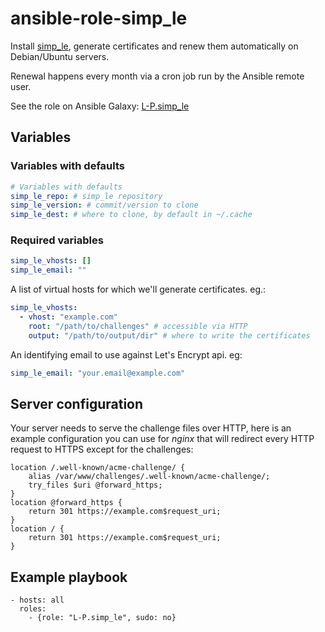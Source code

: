 ansible-role-simp_le
====================
Install [simp_le](https://github.com/kuba/simp_le.git), generate certificates
and renew them automatically on Debian/Ubuntu servers.

Renewal happens every month via a cron job run by the Ansible remote user.

See the role on Ansible Galaxy: [L-P.simp_le](https://galaxy.ansible.com/detail#/role/6627)

## Variables
### Variables with defaults
```yaml
# Variables with defaults
simp_le_repo: # simp_le repository
simp_le_version: # commit/version to clone
simp_le_dest: # where to clone, by default in ~/.cache
```

### Required variables
```yaml
simp_le_vhosts: []
simp_le_email: ""
```

A list of virtual hosts for which we'll generate certificates. eg.:
```yaml
simp_le_vhosts:
  - vhost: "example.com"
    root: "/path/to/challenges" # accessible via HTTP
    output: "/path/to/output/dir" # where to write the certificates
```

An identifying email to use against Let's Encrypt api. eg:
```yaml
simp_le_email: "your.email@example.com"
```

## Server configuration
Your server needs to serve the challenge files over HTTP, here is an example
configuration you can use for _nginx_ that will redirect every HTTP request to
HTTPS except for the challenges:

```
location /.well-known/acme-challenge/ {
    alias /var/www/challenges/.well-known/acme-challenge/;
    try_files $uri @forward_https;
}
location @forward_https {
    return 301 https://example.com$request_uri;
}
location / {
    return 301 https://example.com$request_uri;
}
```

## Example playbook
```
- hosts: all
  roles:
    - {role: "L-P.simp_le", sudo: no}
```

